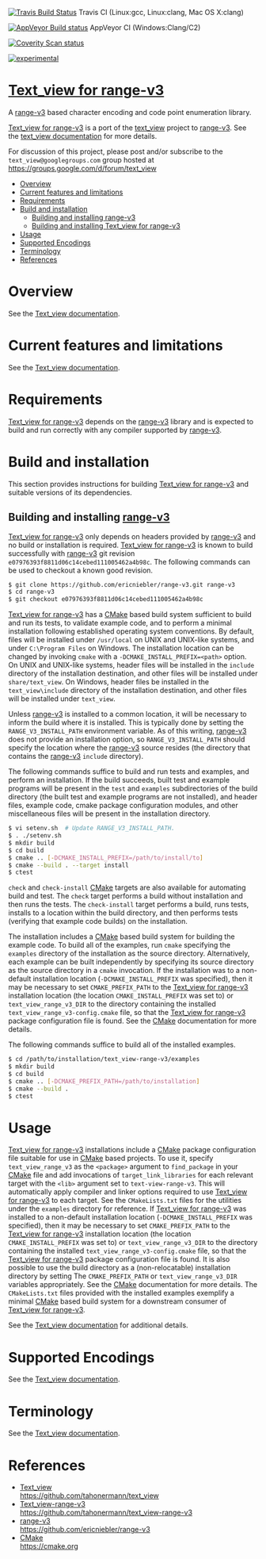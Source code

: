 [![Travis Build Status](https://travis-ci.org/tahonermann/text_view-range-v3.svg?branch=master)](https://travis-ci.org/tahonermann/text_view-range-v3)
Travis CI (Linux:gcc, Linux:clang, Mac OS X:clang)

[![AppVeyor Build status](https://ci.appveyor.com/api/projects/status/qsfqip1v7632uvgt?svg=true)](https://ci.appveyor.com/project/tahonermann/text-view-range-v3)
AppVeyor CI (Windows:Clang/C2)

[![Coverity Scan status](https://scan.coverity.com/projects/11588/badge.svg)](https://scan.coverity.com/projects/tahonermann-text_view-range-v3)

[![experimental](http://badges.github.io/stability-badges/dist/experimental.svg)](http://github.com/badges/stability-badges)

# [Text_view for range-v3][Text_view-range-v3]
A [range-v3] based character encoding and code point enumeration library.

[Text_view for range-v3][Text_view-range-v3] is a port of the [text_view]
project to [range-v3].  See the
[text_view documentation](https://github.com/tahonermann/text_view/blob/master/README.md)
for more details.

For discussion of this project, please post and/or subscribe to the
`text_view@googlegroups.com` group hosted at
https://groups.google.com/d/forum/text_view

- [Overview](#overview)
- [Current features and limitations](#current-features-and-limitations)
- [Requirements](#requirements)
- [Build and installation](#build-and-installation)
  - [Building and installing range-v3](#building-and-installing-range-v3)
  - [Building and installing Text_view for range-v3](#building-and-installing-text_view-for-range-v3)
- [Usage](#usage)
- [Supported Encodings](#supported-encodings)
- [Terminology](#terminology)
- [References](#references)

# Overview
See the [Text_view documentation](https://github.com/tahonermann/text_view/blob/master/README.md#overview).

# Current features and limitations
See the [Text_view documentation](https://github.com/tahonermann/text_view/blob/master/README.md#current-features-and-limitations).

# Requirements
[Text_view for range-v3][Text_view-range-v3] depends on the [range-v3] library
and is expected to build and run correctly with any compiler supported by
[range-v3].

# Build and installation
This section provides instructions for building
[Text_view for range-v3][Text_view-range-v3] and suitable versions of its
dependencies.

## Building and installing [range-v3]
[Text_view for range-v3][Text_view-range-v3] only depends on headers provided
by [range-v3] and no build or installation is required.
[Text_view for range-v3][Text_view-range-v3] is known to build successfully with
[range-v3] git revision `e07976393f8811d06c14cebed111005462a4b98c`.  The
following commands can be used to checkout a known good revision.

```sh
$ git clone https://github.com/ericniebler/range-v3.git range-v3
$ cd range-v3
$ git checkout e07976393f8811d06c14cebed111005462a4b98c
```

[Text_view for range-v3][Text_view-range-v3] has a [CMake] based build system
sufficient to build and run its tests, to validate example code, and to perform
a minimal installation following established operating system conventions.  By
default, files will be installed under `/usr/local` on UNIX and UNIX-like
systems, and under `C:\Program Files` on Windows.  The installation location
can be changed by invoking `cmake` with a `-DCMAKE_INSTALL_PREFIX=<path>`
option.  On UNIX and UNIX-like systems, header files will be installed in the
`include` directory of the installation destination, and other files will be
installed under `share/text_view`.  On Windows, header files be installed in
the `text_view\include` directory of the installation destination, and other
files will be installed under `text_view`.

Unless [range-v3] is installed to a common location, it will be necessary to
inform the build where it is installed.  This is typically done by setting the
`RANGE_V3_INSTALL_PATH` environment variable.  As of this writing, [range-v3]
does not provide an installation option, so `RANGE_V3_INSTALL_PATH` should
specify the location where the [range-v3] source resides (the directory that
contains the [range-v3] `include` directory).

The following commands suffice to build and run tests and examples, and perform
an installation.  If the build succeeds, built test and example programs will
be present in the `test` and `examples` subdirectories of the build directory
(the built test and example programs are not installed), and header files,
example code, cmake package configuration modules, and other miscellaneous files
will be present in the installation directory.

```sh
$ vi setenv.sh  # Update RANGE_V3_INSTALL_PATH.
$ . ./setenv.sh
$ mkdir build
$ cd build
$ cmake .. [-DCMAKE_INSTALL_PREFIX=/path/to/install/to]
$ cmake --build . --target install
$ ctest
```

`check` and `check-install` [CMake] targets are also available for automating
build and test.  The `check` target performs a build without installation and
then runs the tests.  The `check-install` target performs a build, runs tests,
installs to a location within the build directory, and then performs tests
(verifying that example code builds) on the installation.

The installation includes a [CMake] based build system for building the example
code.  To build all of the examples, run `cmake` specifying the `examples`
directory of the installation as the source directory.  Alternatively, each
example can be built independently by specifying its source directory as the
source directory in a `cmake` invocation.  If the installation was to a
non-default installation location (`-DCMAKE_INSTALL_PREFIX` was specified),
then it may be necessary to set `CMAKE_PREFIX_PATH` to the
[Text_view for range-v3][Text_view-range-v3]
installation location (the location `CMAKE_INSTALL_PREFIX` was set to) or
`text_view_range_v3_DIR` to the directory containing the installed
`text_view_range_v3-config.cmake` file, so that the
[Text_view for range-v3][Text_view-range-v3] package configuration
file is found.  See the [CMake] documentation for more details.

The following commands suffice to build all of the installed examples.

```sh
$ cd /path/to/installation/text_view-range-v3/examples
$ mkdir build
$ cd build
$ cmake .. [-DCMAKE_PREFIX_PATH=/path/to/installation]
$ cmake --build .
$ ctest
```

# Usage
[Text_view for range-v3][Text_view-range-v3] installations include a [CMake]
package configuration file suitable for use in [CMake] based projects.  To use
it, specify `text_view_range_v3` as the `<package>` argument to `find_package`
in your [CMake] file and add invocations of `target_link_libraries` for each
relevant target with the `<lib>` argument set to `text-view-range-v3`.  This
will automatically apply compiler and linker options required to use
[Text_view for range-v3][Text_view-range-v3] to each target.  See the
`CMakeLists.txt` files for the utilities under the `examples` directory for
reference.  If [Text_view for range-v3][Text_view-range-v3] was installed to a
non-default installation location (`-DCMAKE_INSTALL_PREFIX` was specified),
then it may be necessary to set `CMAKE_PREFIX_PATH` to the
[Text_view for range-v3][Text_view-range-v3] installation location (the location
`CMAKE_INSTALL_PREFIX` was set to) or `text_view_range_v3_DIR` to the directory
containing the installed `text_view_range_v3-config.cmake` file, so that the
[Text_view for range-v3][Text_view-range-v3] package configuration file is
found.  It is also possible to use the build directory as a (non-relocatable)
installation directory by setting The `CMAKE_PREFIX_PATH` or
`text_view_range_v3_DIR` variables appropriately.  See the [CMake] documentation
for more details.  The `CMakeLists.txt` files provided with the installed
examples exemplify a minimal [CMake] based build system for a downstream
consumer of [Text_view for range-v3][Text_view-range-v3].

See the [Text_view documentation](https://github.com/tahonermann/text_view/blob/master/README.md#usage)
for additional details.

# Supported Encodings
See the [Text_view documentation](https://github.com/tahonermann/text_view/blob/master/README.md#supported-encodings).

# Terminology
See the [Text_view documentation](https://github.com/tahonermann/text_view/blob/master/README.md#terminology).

# References
- [Text_view]  
  https://github.com/tahonermann/text_view
- [Text_view-range-v3]  
  https://github.com/tahonermann/text_view-range-v3
- [range-v3]  
  https://github.com/ericniebler/range-v3
- [CMake]  
  https://cmake.org

[Text_view]:
https://github.com/tahonermann/text_view
(Text_view library)
[Text_view-range-v3]:
https://github.com/tahonermann/text_view-range-v3
(Text_view for range-v3)
[range-v3]:
https://github.com/ericniebler/range-v3
(Experimental range library for C++11/14/17)
[cmake]:
https://cmake.org
(The CMake build system)
